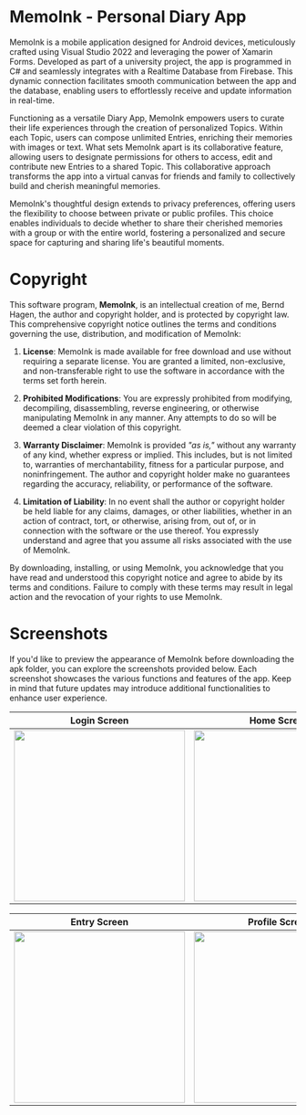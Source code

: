 # MemoInk - Personal Diary App

MemoInk is a mobile application designed for Android devices, meticulously crafted using Visual Studio 2022 and leveraging the power of Xamarin Forms. Developed as part of a university project, the app is programmed in C# and seamlessly integrates with a Realtime Database from Firebase. This dynamic connection facilitates smooth communication between the app and the database, enabling users to effortlessly receive and update information in real-time.

Functioning as a versatile Diary App, MemoInk empowers users to curate their life experiences through the creation of personalized Topics. Within each Topic, users can compose unlimited Entries, enriching their memories with images or text. What sets MemoInk apart is its collaborative feature, allowing users to designate permissions for others to access, edit and contribute new Entries to a shared Topic. This collaborative approach transforms the app into a virtual canvas for friends and family to collectively build and cherish meaningful memories.

MemoInk's thoughtful design extends to privacy preferences, offering users the flexibility to choose between private or public profiles. This choice enables individuals to decide whether to share their cherished memories with a group or with the entire world, fostering a personalized and secure space for capturing and sharing life's beautiful moments.

# Copyright

This software program, **MemoInk**, is an intellectual creation of me, Bernd Hagen, the author and copyright holder, and is protected by copyright law. This comprehensive copyright notice outlines the terms and conditions governing the use, distribution, and modification of MemoInk:

1. **License**: MemoInk is made available for free download and use without requiring a separate license. You are granted a limited, non-exclusive, and non-transferable right to use the software in accordance with the terms set forth herein.

2. **Prohibited Modifications**: You are expressly prohibited from modifying, decompiling, disassembling, reverse engineering, or otherwise manipulating MemoInk in any manner. Any attempts to do so will be deemed a clear violation of this copyright.

3. **Warranty Disclaimer**: MemoInk is provided *"as is,"* without any warranty of any kind, whether express or implied. This includes, but is not limited to, warranties of merchantability, fitness for a particular purpose, and noninfringement. The author and copyright holder make no guarantees regarding the accuracy, reliability, or performance of the software.

4. **Limitation of Liability**: In no event shall the author or copyright holder be held liable for any claims, damages, or other liabilities, whether in an action of contract, tort, or otherwise, arising from, out of, or in connection with the software or the use thereof. You expressly understand and agree that you assume all risks associated with the use of MemoInk.

By downloading, installing, or using MemoInk, you acknowledge that you have read and understood this copyright notice and agree to abide by its terms and conditions. Failure to comply with these terms may result in legal action and the revocation of your rights to use MemoInk.

# Screenshots

If you'd like to preview the appearance of MemoInk before downloading the apk folder, you can explore the screenshots provided below. Each screenshot showcases the various functions and features of the app. Keep in mind that future updates may introduce additional functionalities to enhance user experience.

| Login Screen                 | Home Screen                  | Topic Screen                 |
|------------------------------|------------------------------|------------------------------|
| <img src="https://github.com/BerndHagen/MemoInk-Mobile-App/raw/main/screenshots/v1.0.0-memoink_login.png" width="300px"> | <img src="https://github.com/BerndHagen/MemoInk-Mobile-App/raw/main/screenshots/v1.0.0-memoink_topics.png" width="300px"> | <img src="https://github.com/BerndHagen/MemoInk-Mobile-App/raw/main/screenshots/v1.0.0-memoink_add.png" width="300px"> |

| Entry Screen                 | Profile Screen               | Settings Screen              |
|------------------------------|------------------------------|------------------------------|
| <img src="https://github.com/BerndHagen/MemoInk-Mobile-App/raw/main/screenshots/v1.0.0-memoink_entry.png" width="300px"> | <img src="https://github.com/BerndHagen/MemoInk-Mobile-App/raw/main/screenshots/v1.0.0-memoink_profile.png" width="300px"> | <img src="https://github.com/BerndHagen/MemoInk-Mobile-App/raw/main/screenshots/v1.0.0-memoink_settings.png" width="300px"> |
